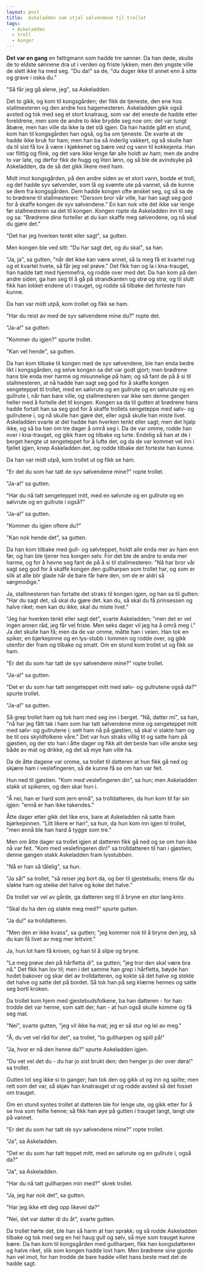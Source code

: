 ```yaml
---
layout: post
title:  Askeladden som stjal sølvendene til trollet
tags:
  - Askeladden
  - troll
  - konger
---
```



**Det var en gang** en fattigmann som hadde tre sønner. Da han døde, skulle
de to eldste sønnene dra ut i verden og friste lykken; men den yngste
ville de slett ikke ha med seg. "Du da!" sa de, "du duger ikke til annet
enn å sitte og grave i oska du."

"Så får jeg gå alene, jeg", sa Askeladden.

Det to gikk, og kom til kongsgården; der fikk de tjeneste, den ene hos
stallmesteren og den andre hos hagemesteren. Askeladden gikk også avsted
og tok med seg et stort knatraug, som var det eneste de hadde etter
foreldrene, men som de andre to ikke brydde seg noe om; det var tungt
åbære, men han ville da ikke la det stå igjen. Da han hadde gått en
stund, kom han til kongsgården han også, og ba om tjeneste. De svarte at
de hadde ikke bruk for ham; men han ba så inderlig vakkert, og så skulle
han da til sist få lov å være i kjøkkenet og bære ved og vann til
kokkejenta. Han var flittig og flink, og det vare ikke lenge før alle
holdt av ham; men de andre to var late, og derfor fikk de hugg og liten
lønn, og så ble de avindsyke på Askeladden, da de så det gikk likere med
ham.

Midt imot kongsgården, på den andre siden av et stort vann, bodde et
troll, og det hadde syv sølvender, som lå og svømte ute på vannet, så de
kunne se dem fra kongsgården. Dem hadde kongen ofte ønsket seg, og så sa
de to brødrene til stallmesteren: "Dersom bror vår ville, har han sagt
seg god for å skaffe kongen de syv sølvendene." En kan nok vite det ikke
var lenge før stallmesteren sa det til kongen. Kongen ropte da
Askeladden inn til seg og sa: "Brødrene dine forteller at du kan skaffe
meg sølvendene, og nå skal du gjøre det."

"Det har jeg hverken tenkt eller sagt", sa gutten.

Men kongen ble ved sitt: "Du har sagt det, og du skal", sa han.

"Ja, ja", sa gutten, "når det ikke kan være annet, så la meg få et
kvartel rug og et kvartel hvete, så får jeg vel prøve." Det fikk han og
la i kna-trauget, han hadde tatt med hjemmefra, og rodde over med det.
Da han kom på den andre siden, ga han seg til å gå på strandkanten og
strø og strø, og til slutt fikk han lokket endene ut i trauget, og rodde
så tilbake det forteste han kunne.

Da han var midt utpå, kom trollet og fikk se ham.

"Har du reist av med de syv sølvendene mine du?" ropte det.

"Ja-a!" sa gutten.

"Kommer du igjen?" spurte trollet.

"Kan vel hende", sa gutten.

Da han kom tilbake til kongen med de syv sølvendene, ble han enda bedre
likt i kongsgården, og selve kongen sa det var godt gjort; men brødrene
hans ble enda mer harme og misunnelige på ham; og så fant de på å si til
stallmesteren, at nå hadde han sagt seg god for å skaffe kongen
sengeteppet til trollet, med en sølvrute og en gullrute og en sølvrute
og en gullrute i, når han bare ville, og stallmesteren var ikke sen
denne gangen heller med å fortelle det til kongen. Kongen sa da til
gutten at brødrene hans hadde fortalt han sa seg god for å skaffe
trollets sengeteppe med sølv- og gullrutene i, og nå skulle han gjøre
det, eller også skulle han miste livet. Askeladden svarte at det hadde
han hverken tenkt eller sagt; men det hjalp ikke, og så ba han om tre
dager å områ seg i. Da de var omme, rodde han over i kna-trauget, og
gikk fram og tilbake og lurte. Endelig så han at de i berget hengte ut
sengeteppet for å lufte det, og da de var kommet vel inn i fjellet
igjen, knep Askeladden det, og rodde tilbake det forteste han kunne.

Da han var midt utpå, kom trollet ut og fikk se ham.

"Er det du som har tatt de syv sølvendene mine?" ropte trollet.

"Ja-a!" sa gutten.

"Har du nå tatt sengeteppet mitt, med en sølvrute og en gullrute og en
sølvrute og en gullrute i også?"

"Ja-a!" sa gutten.

"Kommer du igjen oftere du?"

"Kan nok hende det", sa gutten.

Da han kom tilbake med gull- og sølvteppet, holdt alle enda mer av ham
enn før, og han ble tjener hos kongen selv. For det ble de andre to enda
mer harme, og for å hevne seg fant de på å si til stallmesteren: "Nå har
bror vår sagt seg god for å skaffe kongen den gullharpen som trollet
har, og som er slik at alle blir glade når de bare får høre den, om de
er aldri så sørgmodige."

Ja, stallmesteren han fortalte det straks til kongen igjen, og han sa
til gutten: "Har du sagt det, så skal du gjøre det. kan du, så skal du
få prinsessen og halve riket; men kan du ikke, skal du miste livet."

"Jeg har hverken tenkt eller sagt det", svarte Askeladden; "men det er
vel ingen annen råd, jeg får vel friste. Men seks dager vil jeg ha å
områ meg i." Ja det skulle han få; men da de var omme, måtte han i
veien. Han tok en spiker, en bjørkepinne og en lys-stubb i lommen og
rodde over, og gikk utenfor der fram og tilbake og smatt. Om en stund
kom trollet ut og fikk se ham.

"Er det du som har tatt de syv sølvendene mine?" ropte trollet.

"Ja-a!" sa gutten.

"Det er du som har tatt sengeteppet mitt med sølv- og gullrutene også
da?" spurte trollet.

"Ja-a!" sa gutten.

Så grep trollet ham og tok ham med seg inn i berget. "Nå, datter mi", sa
han, "nå har jeg fått tak i ham som har tatt sølvendene mine og
sengeteppet mitt med sølv- og gullrutene i; sett ham nå på gjøstien, så
skal vi slakte ham og be til oss skyldfolkene våre." Det var hun straks
villig til og satte ham på gjøstien, og der sto han i åtte dager og fikk
alt det beste han ville ønske seg både av mat og drikke, og det så mye
han ville ha.

Da de åtte dagene var omme, sa trollet til datteren at hun fikk gå ned
og skjære ham i veslefingeren, så de kunne få se om han var feit.

Hun ned til gjøstien. "Kom med veslefingeren din", sa hun; men
Askeladden stakk ut spikeren, og den skar hun i.

"Å nei, han er hard som jern ennå", sa trolldatteren, da hun kom til far
sin igjen: "ennå er han ikke takendes."

Åtte dager etter gikk det like ens, bare at Askeladden nå satte fram
bjørkepinnen. "Litt likere er han", sa hun, da hun kom inn igjen til
trollet, "men ennå ble han hard å tygge som tre."

Men om åtte dager sa trollet igjen at datteren fikk gå ned og se om han
ikke nå var feit. "Kom med veslefingeren din!" sa trolldatteren til han
i gjøstien; denne gangen stakk Askeladden fram lysstubben.

"Nå er han så tålelig", sa hun.

"Ja så!" sa trollet, "så reiser jeg bort da, og ber til gjestebuds;
imens får du slakte ham og steike det halve og koke det halve."

Da trollet var vel av gårde, ga datteren seg til å bryne en stor lang
kniv.

"Skal du ha den og slakte meg med?" spurte gutten.

"Ja du!" sa trolldatteren.

"Men den er ikke kvass", sa gutten; "jeg kommer nok til å bryne den jeg,
så du kan få livet av meg mer lettvint."

Ja, hun lot ham få kniven, og han til å slipe og bryne.

"La meg prøve den på hårfletta di", sa gutten; "jeg tror den skal være
bra nå." Det fikk han lov til; men i det samme han grep i hårfletta,
bøyde han hodet bakover og skar det av trolldatteren, og kokte så det
halve og stekte det halve og satte det på bordet. Så tok han på seg
klærne hennes og satte seg borti kroken.

Da trollet kom hjem med gjestebudsfolkene, ba han datteren - for han
trodde det var henne, som satt der, han - at hun også skulle komme og få
seg mat.

"Nei", svarte gutten, "jeg vil ikke ha mat; jeg er så stur og lei av
meg."

"Å, du vet vel råd for det", sa trollet, "ta gullharpen og spill på!"

"Ja, hvor er nå den henne da?" spurte Askeladden igjen.

"Du vet vel det du - du har jo sist brukt den; den henger jo der over
døra!" sa trollet.

Gutten lot seg ikke si to ganger; han tok den og gikk ut og inn og
spilte; men rett som det var, så skjøv han knatrauget ut og rodde avsted
så det fosset om trauget.

Om en stund syntes trollet at datteren ble for lenge ute, og gikk etter
for å se hva som feilte henne; så fikk han øye på gutten i trauget
langt, langt ute på vannet.

"Er det du som har tatt de syv sølvendene mine?" ropte trollet.

"Ja", sa Askeladden.

"Det er du som har tatt teppet mitt, med en sølvrute og en gullrute i,
også da?"

"Ja", sa Askeladden.

"Har du nå tatt gullharpen min med?" skrek trollet.

"Ja, jeg har nok det", sa gutten.

"Har jeg ikke ett deg opp likevel da?"

"Nei, det var datter di du åt", svarte gutten.

Da trollet hørte det, ble han så harm at han sprakk; og så rodde
Askeladden tilbake og tok med seg en hel haug gull og sølv, så mye som
trauget kunne bære. Da han kom til kongsgården med gullharpen, fikk han
kongsdatteren og halve riket, slik som kongen hadde lovt ham. Men
brødrene sine gjorde han vel imot, for han trodde de bare hadde villet
hans beste med det de hadde sagt.
